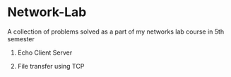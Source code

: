 # Network-Lab
A collection of problems solved as a part of my networks lab course in 5th semester


1. Echo Client Server

2. File transfer using TCP
